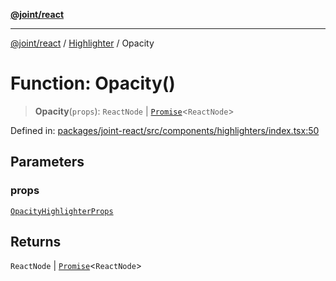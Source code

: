 [**@joint/react**](../../../README.md)

***

[@joint/react](../../../README.md) / [Highlighter](../README.md) / Opacity

# Function: Opacity()

> **Opacity**(`props`): `ReactNode` \| [`Promise`](https://developer.mozilla.org/docs/Web/JavaScript/Reference/Global_Objects/Promise)\<`ReactNode`\>

Defined in: [packages/joint-react/src/components/highlighters/index.tsx:50](https://github.com/samuelgja/joint/blob/main/packages/joint-react/src/components/highlighters/index.tsx#L50)

## Parameters

### props

[`OpacityHighlighterProps`](../../../interfaces/OpacityHighlighterProps.md)

## Returns

`ReactNode` \| [`Promise`](https://developer.mozilla.org/docs/Web/JavaScript/Reference/Global_Objects/Promise)\<`ReactNode`\>
